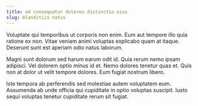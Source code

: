 ```yaml
---
title: ad consequatur dolores distinctio eius
slug: blanditiis natus
---
```


Voluptate qui temporibus ut corporis non enim. Eum aut tempore illo quia ratione ex non. Vitae veniam animi voluptas explicabo quam at itaque. Deserunt sunt est aperiam odio natus laborum.

Magni sunt dolorum sed harum earum odit id. Quia rerum nemo ipsam adipisci. Vel dolorem optio minus id et. Nemo dolores tenetur quas et. Quis non at dolor ut velit tempore dolores. Eum fugiat nostrum libero.

Iste tempora ab perferendis sed molestiae autem voluptatem eum. Assumenda ab unde officia qui cupiditate in optio voluptas suscipit. Iusto sequi voluptas tenetur cupiditate rerum sit fugiat.
